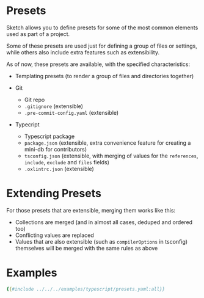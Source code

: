 # Presets

Sketch allows you to define presets for some of the most common elements used as part of a project.

Some of these presets are used just for defining a group of files or settings, while others also include extra features such as extensibility.

As of now, these presets are available, with the specified characteristics:

- Templating presets (to render a group of files and directories together)

- Git
    - Git repo
    - `.gitignore` (extensible)
    - `.pre-commit-config.yaml` (extensible)

- Typecript
    - Typescript package
    - `package.json` (extensible, extra convenience feature for creating a mini-db for contributors)
    - `tsconfig.json` (extensible, with merging of values for the `references`, `include`, `exclude` and `files` fields)
    - `.oxlintrc.json` (extensible)

# Extending Presets

For those presets that are extensible, merging them works like this:

- Collections are merged (and in almost all cases, deduped and ordered too)
- Conflicting values are replaced
- Values that are also extensible (such as `compilerOptions` in tsconfig) themselves will be merged with the same rules as above

# Examples

```yaml
{{#include ../../../examples/typescript/presets.yaml:all}}
```

